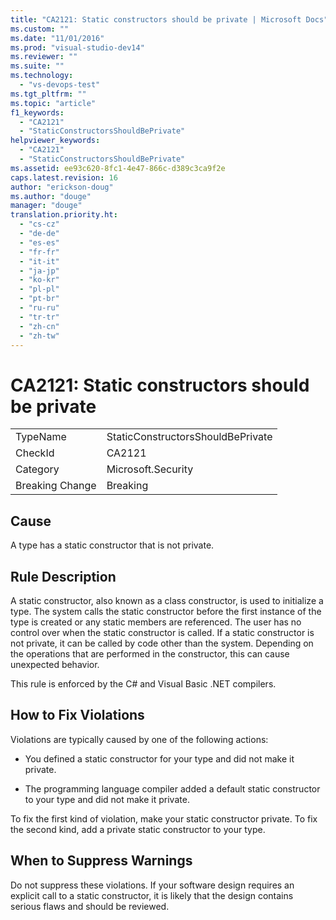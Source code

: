 ```yaml
---
title: "CA2121: Static constructors should be private | Microsoft Docs"
ms.custom: ""
ms.date: "11/01/2016"
ms.prod: "visual-studio-dev14"
ms.reviewer: ""
ms.suite: ""
ms.technology: 
  - "vs-devops-test"
ms.tgt_pltfrm: ""
ms.topic: "article"
f1_keywords: 
  - "CA2121"
  - "StaticConstructorsShouldBePrivate"
helpviewer_keywords: 
  - "CA2121"
  - "StaticConstructorsShouldBePrivate"
ms.assetid: ee93c620-8fc1-4e47-866c-d389c3ca9f2e
caps.latest.revision: 16
author: "erickson-doug"
ms.author: "douge"
manager: "douge"
translation.priority.ht: 
  - "cs-cz"
  - "de-de"
  - "es-es"
  - "fr-fr"
  - "it-it"
  - "ja-jp"
  - "ko-kr"
  - "pl-pl"
  - "pt-br"
  - "ru-ru"
  - "tr-tr"
  - "zh-cn"
  - "zh-tw"
---
```

# CA2121: Static constructors should be private
|||  
|-|-|  
|TypeName|StaticConstructorsShouldBePrivate|  
|CheckId|CA2121|  
|Category|Microsoft.Security|  
|Breaking Change|Breaking|  
  
## Cause  
 A type has a static constructor that is not private.  
  
## Rule Description  
 A static constructor, also known as a class constructor, is used to initialize a type. The system calls the static constructor before the first instance of the type is created or any static members are referenced. The user has no control over when the static constructor is called. If a static constructor is not private, it can be called by code other than the system. Depending on the operations that are performed in the constructor, this can cause unexpected behavior.  
  
 This rule is enforced by the C# and Visual Basic .NET compilers.  
  
## How to Fix Violations  
 Violations are typically caused by one of the following actions:  
  
-   You defined a static constructor for your type and did not make it private.  
  
-   The programming language compiler added a default static constructor to your type and did not make it private.  
  
 To fix the first kind of violation, make your static constructor private. To fix the second kind, add a private static constructor to your type.  
  
## When to Suppress Warnings  
 Do not suppress these violations. If your software design requires an explicit call to a static constructor, it is likely that the design contains serious flaws and should be reviewed.